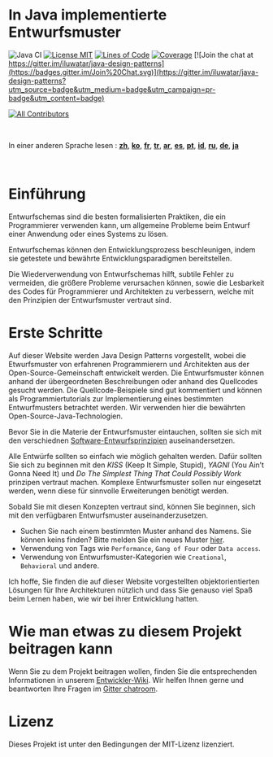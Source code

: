 <!-- the line below needs to be an empty line C: (its because kramdown isnt
     that smart and dearly wants an empty line before a heading to be able to
     display it as such, e.g. website) -->

# In Java implementierte Entwurfsmuster

![Java CI](https://github.com/iluwatar/java-design-patterns/workflows/Java%20CI/badge.svg)
[![License MIT](https://img.shields.io/badge/license-MIT-blue.svg)](https://raw.githubusercontent.com/iluwatar/java-design-patterns/master/LICENSE.md)
[![Lines of Code](https://sonarcloud.io/api/project_badges/measure?project=iluwatar_java-design-patterns&metric=ncloc)](https://sonarcloud.io/dashboard?id=iluwatar_java-design-patterns)
[![Coverage](https://sonarcloud.io/api/project_badges/measure?project=iluwatar_java-design-patterns&metric=coverage)](https://sonarcloud.io/dashboard?id=iluwatar_java-design-patterns)
[![Join the chat at https://gitter.im/iluwatar/java-design-patterns](https://badges.gitter.im/Join%20Chat.svg)](https://gitter.im/iluwatar/java-design-patterns?utm_source=badge&utm_medium=badge&utm_campaign=pr-badge&utm_content=badge)
<!-- ALL-CONTRIBUTORS-BADGE:START - Do not remove or modify this section -->
[![All Contributors](https://img.shields.io/badge/all_contributors-208-orange.svg?style=flat-square)](#contributors-)
<!-- ALL-CONTRIBUTORS-BADGE:END -->

<br/>

In einer anderen Sprache lesen : [**zh**](localization/zh/README.md), [**ko**](localization/ko/README.md), [**fr**](localization/fr/README.md), [**tr**](localization/tr/README.md), [**ar**](localization/ar/README.md), [**es**](localization/es/README.md), [**pt**](localization/pt/README.md), [**id**](localization/id/README.md), [**ru**](localization/ru/README.md), [**de**](localization/de/README.md), [**ja**](localization/ja/README.md)

<br/>

# Einführung

Entwurfschemas sind die besten formalisierten Praktiken, die ein Programmierer verwenden kann,
um allgemeine Probleme beim Entwurf einer Anwendung oder eines Systems zu lösen.

Entwurfschemas können den Entwicklungsprozess beschleunigen, indem sie getestete und bewährte
Entwicklungsparadigmen bereitstellen.

Die Wiederverwendung von Entwurfschemas hilft, subtile Fehler zu vermeiden, die größere
Probleme verursachen können, sowie die Lesbarkeit des Codes für Programmierer und Architekten zu verbessern, 
welche mit den Prinzipien der Entwurfsmuster vertraut sind.

# Erste Schritte

Auf dieser Website werden Java Design Patterns vorgestellt, wobei die Etwurfsmuster von
erfahrenen Programmierern und Architekten aus der Open-Source-Gemeinschaft entwickelt werden.
Die Entwurfsmuster können anhand der übergeordneten Beschreibungen oder anhand des Quellcodes gesucht werden.
Die Quellcode-Beispiele sind gut kommentiert und können als Programmiertutorials zur Implementierung 
eines bestimmten Entwurfmusters betrachtet werden. 
Wir verwenden hier die bewährten Open-Source-Java-Technologien.

Bevor Sie in die Materie der Entwurfsmuster eintauchen, sollten sie sich mit den verschiednen 
[Software-Entwurfsprinzipien](https://java-design-patterns.com/principles/) auseinandersetzen.

Alle Entwürfe sollten so einfach wie möglich gehalten werden. 
Dafür sollten Sie sich zu beginnen mit den _KISS_ (Keep It Simple, Stupid), 
_YAGNI_ (You Ain’t Gonna Need It) und _Do The Simplest Thing That Could Possibly Work_ prinzipen vertraut machen.
Komplexe Entwurfsmuster sollen nur eingesetzt werden, wenn diese für sinnvolle Erweiterungen benötigt werden.

Sobald Sie mit diesen Konzepten vertraut sind, können Sie beginnen, sich mit den verfügbaren Entwurfsmuster auseinanderzusetzen. 

 - Suchen Sie nach einem bestimmten Muster anhand des Namens. 
 Sie können keins finden? Bitte melden Sie ein neues Muster [hier](https://github.com/iluwatar/java-design-patterns/issues).
 - Verwendung von Tags wie `Performance`, `Gang of Four` oder `Data access`.
 - Verwendung von Entwurfsmuster-Kategorien wie `Creational`, `Behavioral` und andere.

Ich hoffe, Sie finden die auf dieser Website vorgestellten objektorientierten Lösungen für Ihre Architekturen nützlich und dass Sie genauso viel Spaß beim Lernen haben, wie wir bei ihrer Entwicklung hatten.

# Wie man etwas zu diesem Projekt beitragen kann

Wenn Sie zu dem Projekt beitragen wollen, finden Sie die entsprechenden Informationen in
unserem [Entwickler-Wiki](https://github.com/iluwatar/java-design-patterns/wiki). 
Wir helfen Ihnen gerne und beantworten Ihre Fragen im [Gitter chatroom](https://gitter.im/iluwatar/java-design-patterns).

# Lizenz

Dieses Projekt ist unter den Bedingungen der MIT-Lizenz lizenziert.
